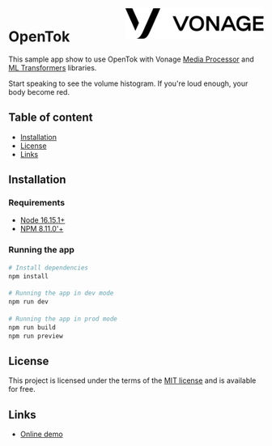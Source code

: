 
<a href="https://www.vonage.com/">
    <img src="public/logo.png" alt="Vonage logo" title="Vonage" align="right" height="60" />
</a>

# OpenTok

This sample app show to use OpenTok with Vonage [Media Processor](https://github.com/Vonage/media-processor) and [ML Transformers](https://github.com/Vonage/ml-transformers) libraries.

Start speaking to see the volume histogram. If you're loud enough, your body become red.

## Table of content

- [Installation](#installation)
- [License](#license)
- [Links](#links)

## Installation

### Requirements
* [Node 16.15.1+](https://nodejs.org/en/)
* [NPM 8.11.0'+](https://npmjs.org/)

### Running the app

``` bash
# Install dependencies
npm install

# Running the app in dev mode
npm run dev

# Running the app in prod mode
npm run build
npm run preview
```

## License

This project is licensed under the terms of the [MIT license](https://opensource.org/licenses/MIT) and is available for free.

## Links

* [Online demo](https://vonage-opentok-sample.s3.amazonaws.com/index.html)